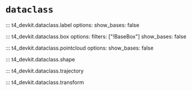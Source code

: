 # `dataclass`

<!-- prettier-ignore-start -->

::: t4_devkit.dataclass.label
    options:
        show_bases: false

::: t4_devkit.dataclass.box
    options:
        filters: ["!BaseBox"]
        show_bases: false

::: t4_devkit.dataclass.pointcloud
    options:
        show_bases: false

::: t4_devkit.dataclass.shape

::: t4_devkit.dataclass.trajectory

::: t4_devkit.dataclass.transform

<!-- prettier-ignore-end -->
